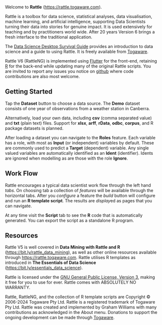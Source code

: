 Welcome to **Rattle** (https://rattle.togaware.com).

Rattle is a toolbox for data science, statistical analyses, data
visualisation, machine learning, and artificial intelligence,
supporting Data Scientists turning their data into stories for genuine
impact. It is used extensively for teaching and by practitioners world
wide. After 20 years Version 6 brings a fresh interface to the
traditional application.

The [Data Science Desktop Survival
Guide](https://survivor.togaware.com/datascience) provides an
introduction to data science and a guide to using Rattle. It is freely
available from [Togaware](https://togaware.com).

Rattle V6 (RattleNG) is implemented using
[Flutter](https://flutter.dev) for the front-end, retaining
[R](https://r-project.org) for the back-end while updating many of the
original Rattle scripts. You are invited to report any issues you
notice on [github](https://github.com/gjwgit/rattleng) where code
contributions are also most welcome.

> 

## Getting Started

Tap the **Dataset** button to choose a data source.  The **Demo**
dataset consists of one year of observations from a weather station in
Canberra.

Alternatively, load your own data, including **csv** (comma separated
value) and **txt** (plain text) files. Support for **xlsx**, **arff**,
**rData**, **odbc**, **corpus**, and R package datasets is planned.

After loading a dataset you can navigate to the **Roles**
feature. Each variable has a role, with most as **Input** (or
independent) variables by default. These are commonly used to predict
a **Target** (dependent) variable. Any single valued variables are
automatically identified as an **Ident** (identifier). Idents are
ignored when modelling as are those with the role **Ignore**.

>

## Work Flow

Rattle encourages a typical data scientist work flow through the left
hand *tabs*. On choosing tab a collection of *features* will be
available through the horizontal tabs. After you *configure* a feature
the *build* button will configure and run an **R template
script**. The results are *display*ed as pages that you can navigate.

At any time visit the **Script** tab to see the **R** code that is
automatically generated. You can export the script as a standalone R
program.

> 

## Resources

Rattle V5 is well covered in **Data Mining with Rattle and R**
(https://bit.ly/rattle_data_mining), as well as other online resources
available through https://rattle.togaware.com. Rattle utilises R
templates as introduced in **The Essentials of Data Science**
(https://bit.ly/essentials_data_science).

Rattle is licensed under the [GNU General Public License, Version
3](https://www.gnu.org/licenses/gpl-3.0.en.html), making it free for
you to use for ever. Rattle comes with ABSOLUTELY NO WARRANTY.

Rattle, RattleNG, and the collection of R template scripts are
Copyright © 2006-2024 Togaware Pty Ltd. Rattle is a registered
trademark of Togaware Pty Ltd. Rattle was created and implemented by
Graham Williams with many contributions as acknowledged in the About
menu. Donations to support the ongoing development can be made through
[Togaware](https://togaware.com/onepager.html).

> 
